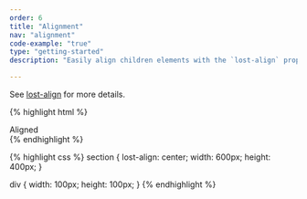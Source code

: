 ```yaml
---
order: 6
title: "Alignment"
nav: "alignment"
code-example: "true"
type: "getting-started"
description: "Easily align children elements with the `lost-align` property. It accepts options like `top-left`, `right`, `center`."

---
```


See [lost-align](#lost-align) for more details.

{% highlight html %}
<section>
  <div>Aligned</div>
</section>
{% endhighlight %}

{% highlight css %}
section {
  lost-align: center;
  width: 600px;
  height: 400px;
}

div {
  width: 100px;
  height: 100px;
}
{% endhighlight %}
